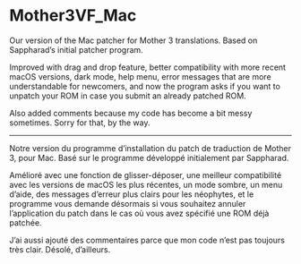 # Mother3VF_Mac

Our version of the Mac patcher for Mother 3 translations. Based on Sappharad’s initial patcher program.

Improved with drag and drop feature, better compatibility with more recent macOS versions, dark mode, help menu, error messages that are more understandable for newcomers, and now the program asks if you want to unpatch your ROM in case you submit an already patched ROM.

Also added comments because my code has become a bit messy sometimes. Sorry for that, by the way.

----

Notre version du programme d’installation du patch de traduction de Mother 3, pour Mac. Basé sur le programme développé initialement par Sappharad.

Amélioré avec une fonction de glisser-déposer, une meilleur compatibilité avec les versions de macOS les plus récentes, un mode sombre, un menu d’aide, des messages d’erreur plus clairs pour les néophytes, et le programme vous demande désormais si vous souhaitez annuler l’application du patch dans le cas où vous avez spécifié une ROM déjà patchée.

J’ai aussi ajouté des commentaires parce que mon code n’est pas toujours très clair. Désolé, d’ailleurs.
